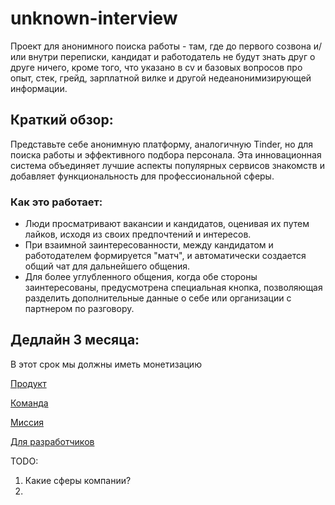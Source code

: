 # unknown-interview

Проект для анонимного поиска работы - там, где до первого созвона и/или внутри переписки, кандидат и работодатель не будут знать друг о друге ничего, кроме того, что указано в cv и базовых вопросов про опыт, стек, грейд, зарплатной вилке и другой недеанонимизирующей информации.

## Краткий обзор:

Представьте себе анонимную платформу, аналогичную Tinder, но для поиска работы и эффективного подбора персонала. Эта инновационная система объединяет лучшие аспекты популярных сервисов знакомств и добавляет функциональность для профессиональной сферы.

### Как это работает:

- Люди просматривают вакансии и кандидатов, оценивая их путем лайков, исходя из своих предпочтений и интересов.
- При взаимной заинтересованности, между кандидатом и работодателем формируется "матч", и автоматически создается общий чат для дальнейшего общения.
- Для более углубленного общения, когда обе стороны заинтересованы, предусмотрена специальная кнопка, позволяющая разделить дополнительные данные о себе или организации с партнером по разговору.


## Дедлайн 3 месяца:

В этот срок мы должны иметь монетизацию

[Продукт](./README/product.md)

[Команда](./README/command.md)

[Миссия](./README/mission.md)

[Для разработчиков](./README/for-developers.md)

TODO:

1. Какие сферы компании?
2.
